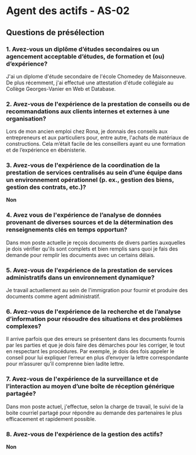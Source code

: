 # Agent des actifs - AS-02
## Questions de présélection 
### 1. Avez-vous un diplôme d’études secondaires ou un agencement acceptable d’études, de formation et (ou) d’expérience?
J'ai un diplome d'étude secondaire de l'école Chomedey de Maisonneuve.
De plus récemment, j'ai effectué une attestation d'étude collégiale au Collège Georges-Vanier en Web et Database.
### 2. Avez-vous de l'expérience de la prestation de conseils ou de recommandations aux clients internes et externes à une organisation?
Lors de mon ancien emploi chez Rona, je donnais des conseils aux entrepreneurs et aux particuliers pour, entre autre, l'achats de matériaux de constructions.
Cela m’était facile de les conseillers ayant eu une formation et de l’expérience en ébénisterie.
### 3. Avez-vous de l'expérience de la coordination de la prestation de services centralisés au sein d’une équipe dans un environnement opérationnel (p. ex., gestion des biens, gestion des contrats, etc.)?
**Non**
### 4. Avez vous de l'expérience de l’analyse de données provenant de diverses sources et de la détermination des renseignements clés en temps opportun?
Dans mon poste actuelle je reçois documents de divers parties auxquelles je dois vérifier qu'ils sont complets et bien remplis sans quoi je fais des demande pour remplir les documents avec un certains délais.
### 5. Avez-vous de l'expérience de la prestation de services administratifs dans un environnement dynamique?
Je travail actuellement au sein de l'immigration pour fournir et produire des documents comme agent administratif.
### 6. Avez-vous de l'expérience de la recherche et de l’analyse d’information pour résoudre des situations et des problèmes complexes?
Il arrive parfois que des erreurs se présentent dans les documents fournis par les parties et que je dois faire des démarches pour les corriger, le tout en respectant les procédures. Par exemple, je dois des fois appeler le conseil pour lui expliquer l’erreur en plus d’envoyer la lettre correspondante pour m’assurer qu’il comprenne bien ladite lettre.
### 7. Avez-vous de l'expérience de la surveillance et de l’interaction au moyen d’une boîte de réception générique partagée?
Dans mon poste actuel, j'effectue, selon la charge de travail, le suivi de la boite courriel partagé pour répondre au demande des partenaires le plus efficacement et rapidement possible.
### 8. Avez-vous de l'expérience de la gestion des actifs?
**Non**